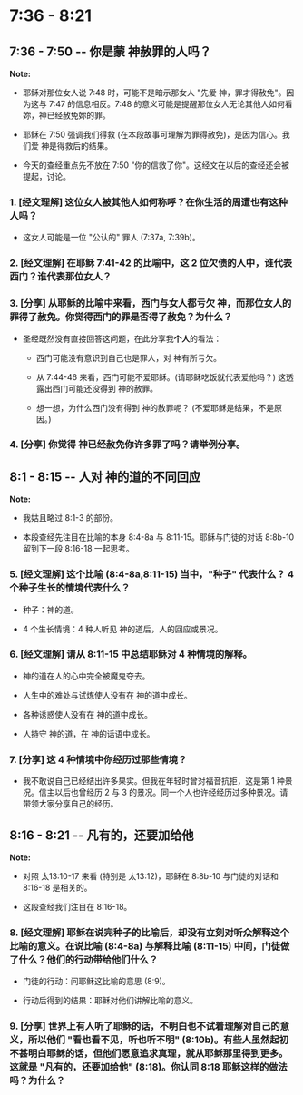 # 7:36 - 8:21

## 7:36 - 7:50 -- 你是蒙 神赦罪的人吗？

**Note:** 

* 耶稣对那位女人说 7:48 时，可能不是暗示那女人 "先爱 神，罪才得赦免"。因为这与 7:47 的信息相反。7:48 的意义可能是提醒那位女人无论其他人如何看妳，神已经赦免妳的罪。

* 耶稣在 7:50 强调我们得救 (在本段故事可理解为罪得赦免)，是因为信心。我们爱 神是得救后的结果。

* 今天的查经重点先不放在 7:50 "你的信救了你"。这经文在以后的查经还会被提起，讨论。

### 1. [经文理解] 这位女人被其他人如何称呼？在你生活的周遭也有这种人吗？

* 这女人可能是一位 "公认的" 罪人 (7:37a, 7:39b)。

### 2. [经文理解] 在耶稣 7:41-42 的比喻中，这 2 位欠债的人中，谁代表西门？谁代表那位女人？

### 3. [分享] 从耶稣的比喻中来看，西门与女人都亏欠 神，而那位女人的罪得了赦免。你觉得西门的罪是否得了赦免？为什么？

* 圣经既然没有直接回答这问题，在此分享我**个人**的看法：

  - 西门可能没有意识到自己也是罪人，对 神有所亏欠。

  - 从 7:44-46 来看，西门可能不爱耶稣。(请耶稣吃饭就代表爱他吗？) 这透露出西门可能还没得到 神的赦罪。

  - 想一想，为什么西门没有得到 神的赦罪呢？ (不爱耶稣是结果，不是原因。)

### 4. [分享] 你觉得 神已经赦免你许多罪了吗？请举例分享。

## 8:1 - 8:15 -- 人对 神的道的不同回应

**Note:** 

* 我姑且略过 8:1-3 的部份。

* 本段查经先注目在比喻的本身 8:4-8a 与 8:11-15。耶稣与门徒的对话 8:8b-10 留到下一段 8:16-18 一起思考。

### 5. [经文理解] 这个比喻 (8:4-8a,8:11-15) 当中，"种子" 代表什么？ 4 个种子生长的情境代表什么？

* 种子：神的道。

* 4 个生长情境：4 种人听见 神的道后，人的回应或景况。

### 6. [经文理解] 请从 8:11-15 中总结耶稣对 4 种情境的解释。

* 神的道在人的心中完全被魔鬼夺去。

* 人生中的难处与试炼使人没有在 神的道中成长。

* 各种诱惑使人没有在 神的道中成长。

* 人持守 神的道，在 神的话语中成长。

### 7. [分享] 这 4 种情境中你经历过那些情境？

* 我不敢说自己已经结出许多果实。但我在年轻时曾对福音抗拒，这是第 1 种景况。信主以后也曾经历 2 与 3 的景况。同一个人也许经经历过多种景况。请带领大家分享自己的经历。

## 8:16 - 8:21 -- 凡有的，还要加给他

**Note:** 

* 对照 太13:10-17 来看 (特别是 太13:12)，耶稣在 8:8b-10 与门徒的对话和 8:16-18 是相关的。

* 这段查经我们注目在 8:16-18。

### 8. [经文理解] 耶稣在说完种子的比喻后，却没有立刻对听众解释这个比喻的意义。在说比喻 (8:4-8a) 与解释比喻 (8:11-15) 中间，门徒做了什么？他们的行动带给他们什么？

* 门徒的行动：问耶稣这比喻的意思 (8:9)。

* 行动后得到的结果：耶稣对他们讲解比喻的意义。

### 9. [分享] 世界上有人听了耶稣的话，不明白也不试着理解对自己的意义，所以他们 "看也看不见，听也听不明" (8:10b)。有些人虽然起初不甚明白耶稣的话，但他们愿意追求真理，就从耶稣那里得到更多。这就是 "凡有的，还要加给他" (8:18)。你认同 8:18 耶稣这样的做法吗？为什么？
